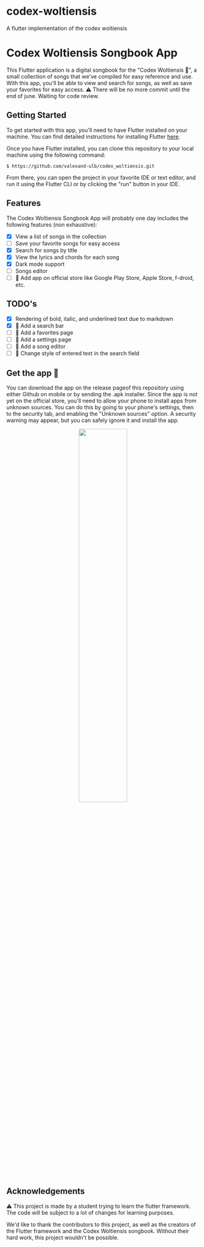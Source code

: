 # codex-woltiensis
A flutter implementation of the codex woltiensis

# Codex Woltiensis Songbook App

This Flutter application is a digital songbook for the "Codex Woltiensis 🐇", a small collection of songs that we've compiled for easy reference and use. With this app, you'll be able to view and search for songs, as well as save your favorites for easy access.
⚠️ There will be no more commit until the end of june. Waiting for code review.
## Getting Started

To get started with this app, you'll need to have Flutter installed on your machine. You can find detailed instructions for installing Flutter [here](https://flutter.dev/docs/get-started/install).

Once you have Flutter installed, you can clone this repository to your local machine using the following command:

```
$ https://github.com/valexand-ulb/codex_woltiensis.git
```


From there, you can open the project in your favorite IDE or text editor, and run it using the Flutter CLI or by clicking the "run" button in your IDE.

## Features

The Codex Woltiensis Songbook App will probably one day includes the following features (non exhaustive):
- [x] View a list of songs in the collection
- [ ] Save your favorite songs for easy access
- [X] Search for songs by title
- [x] View the lyrics and chords for each song
- [x] Dark mode support
- [ ] Songs editor
- [ ] 📱 Add app on official store like Google Play Store, Apple Store, f-droid, etc. 

## TODO's
- [x] Rendering of bold, italic, and underlined text due to markdown
- [x] 🔧 Add a search bar
- [ ] 🔧 Add a favorites page
- [ ] 🔧 Add a settings page
- [ ] 🔧 Add a song editor
- [ ] 🔧 Change style of entered text in the search field

## Get the app 📲
You can download the app on the release pageof this repository using either Github on mobile or by sending the .apk installer.
Since the app is not yet on the official store, you'll need to allow your phone to install apps from unknown sources. You can do this by going to your phone's settings, then to the security tab, and enabling the "Unknown sources" option.
A security warning may appear, but you can safely ignore it and install the app.
<center>
<img src="https://i.imgur.com/I4BULVt.png" width="50%" height="50%"/>
</center>


## Acknowledgements
⚠️ This project is made by a student trying to learn the flutter framework. The code will be subject to a lot of changes for learning purposes.

We'd like to thank the contributors to this project, as well as the creators of the Flutter framework and the Codex Woltiensis songbook. Without their hard work, this project wouldn't be possible.
